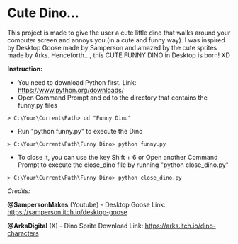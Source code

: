 # Cute Dino...

This project is made to give the user a cute little dino that walks around your computer screen and annoys you (in a cute and funny way). I was inspired by Desktop Goose made by Samperson and amazed by the cute sprites made by Arks. Henceforth..., this CUTE FUNNY DINO in Desktop is born! XD

**Instruction:**
- You need to download Python first. Link: https://www.python.org/downloads/
- Open Command Prompt and cd to the directory that contains the funny.py files
```dif
> C:\Your\Current\Path> cd "Funny Dino"
```
- Run "python funny.py" to execute the Dino
```dif
> C:\Your\Current\Path\Funny Dino> python funny.py
```
- To close it, you can use the key Shift + 6 or Open another Command Prompt to execute the close_dino file by running "python close_dino.py"
```dif
> C:\Your\Current\Path\Funny Dino> python close_dino.py
```

_Credits:_

**@SampersonMakes** (Youtube) - Desktop Goose Link: https://samperson.itch.io/desktop-goose

**@ArksDigital** (X) - Dino Sprite Download Link: https://arks.itch.io/dino-characters
